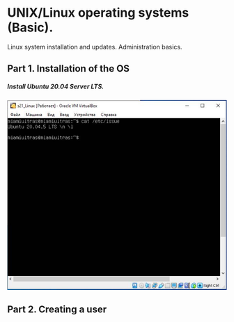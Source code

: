 # UNIX/Linux operating systems (Basic).

Linux system installation and updates. Administration basics.

## Part 1. Installation of the OS

##### Install Ubuntu 20.04 Server LTS.
![cat_etc_issue](img/cat_etc_issue.jpg)

## Part 2. Creating a user